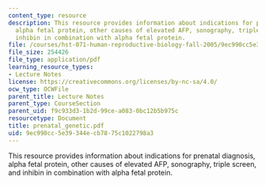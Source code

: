 ```yaml
---
content_type: resource
description: This resource provides information about indications for prenatal diagnosis,
  alpha fetal protein, other causes of elevated AFP, sonography, triple screen, and
  inhibin in combination with alpha fetal protein.
file: /courses/hst-071-human-reproductive-biology-fall-2005/9ec990cc5e39344ecb7875c1022798a3_prenatal_genetic.pdf
file_size: 254426
file_type: application/pdf
learning_resource_types:
- Lecture Notes
license: https://creativecommons.org/licenses/by-nc-sa/4.0/
ocw_type: OCWFile
parent_title: Lecture Notes
parent_type: CourseSection
parent_uid: f9c933d3-1b2d-99ce-a083-0bc12b5b975c
resourcetype: Document
title: prenatal_genetic.pdf
uid: 9ec990cc-5e39-344e-cb78-75c1022798a3
---
```

This resource provides information about indications for prenatal diagnosis, alpha fetal protein, other causes of elevated AFP, sonography, triple screen, and inhibin in combination with alpha fetal protein.